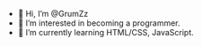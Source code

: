 - 👋 Hi, I’m @GrumZz
- 👀 I’m interested in becoming a programmer.
- 🌱 I’m currently learning HTML/CSS, JavaScript.
